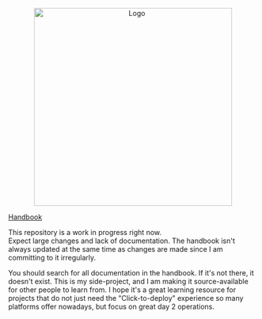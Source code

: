 <p align="center">
    <img src="/cschmatzler/colorful-pandas/raw/main/assets/logo.png" alt="Logo" width="400" height="400" style="max-width: 100%;">
</p>

[Handbook](https://handbook.colorful-pandas.com)

This repository is a work in progress right now.  
Expect large changes and lack of documentation. The handbook isn't always updated at the same time as changes are made
since I am committing to it irregularly.  

You should search for all documentation in the handbook. If it's not there, it doesn't exist. This is my side-project,
and I am making it source-available for other people to learn from. I hope it's a great learning resource for
projects that do not just need the "Click-to-deploy" experience so many platforms offer nowadays, but focus on great
day 2 operations.
